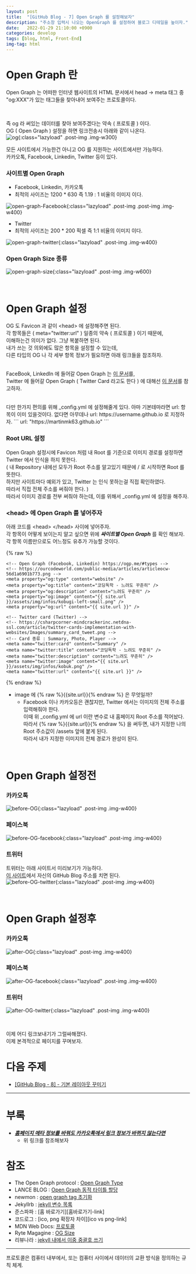 ```yaml
---
layout: post
title:  "[GitHub Blog - 7] Open Graph 를 설정해보자"
description: "주소창 입력시 나오는 OpenGraph 를 설정하여 블로그 디테일을 높이자."
date:   2022-01-29 21:10:00 +0900
categories: develop
tags: [blog, html, Front-End]
img-tag: html
---
```


# Open Graph 란
Open Graph 는 어떠한 인터넷 웹사이트의 HTML 문서에서 head -> meta 태그 중   
"og:XXX"가 있는 태그들을 찾아내어 보여주는 <span class="tooltip" id="id-1">프로토콜</span>이다.  

<br>

즉 og 라 써있는 데이터를 찾아 보여주겠다는 약속 ( 프로토콜 ) 이다.  
OG ( Open Graph ) 설정을 하면 링크전송시 아래와 같이 나온다.  
![og](/assets/img/post-img/favicon/og.png){:class="lazyload" .post-img .img-w300}    

모든 사이트에서 가능한건 아니고 OG 를 지원하는 사이트에서만 가능하다.  
카카오톡, Facebook, Linkedin, Twitter 등이 있다.  


### 사이트별 Open Graph  
- Facebook, Linkedin, 카카오톡
- 최적의 사이즈는 1200 * 630 즉 1.19 : 1 비율의 이미지 이다.  

![open-graph-Facebook](https://ourcodeworld.com/public-media/articles/articleocw-56d1a6901b773.png){:class="lazyload" .post-img .post-img .img-w400}      



- Twitter   
- 최적의 사이즈는 200 * 200 픽셀 즉 1:1 비율의 이미지 이다.  

![open-graph-twitter](https://csharpcorner-mindcrackerinc.netdna-ssl.com/article/twitter-cards-implementation-with-websites/Images/summary_card_tweet.png){:class="lazyload" .post-img .img-w400}    
   


###  Open Graph Size 종류
![open-graph-size](https://en.ryte.com/magazine/wp-content/uploads/2020/03/og-image-size-guide.png "오픈 그래프 사이즈 - https://en.ryte.com/magazine/open-grap"){:class="lazyload" .post-img .img-w600}     
  
 

<br>

# Open Graph 설정
OG 도 Favicon 과 같이 \<head> 에 설정해주면 된다.  
각 항목들은 ( meta="twitter:url" ) 일종의 약속 ( 프로토콜 ) 이기 때문에,  
이해하는건 의미가 없다. 그냥 복붙하면 된다.   
내가 쓰는 것 의외에도 많은 항목을 설정할 수 있는데,  
다른 타입의 OG 나 각 세부 항목 정보가 필요하면 아래 링크들을 참조하자.    
<br>

FaceBook, LinkedIn 에 들어갈 Open Graph 는 [이 문서][og-link]를,   
Twitter 에 들어갈 Open Graph ( Twitter Card 라고도 한다 ) 에 대해선 [이 문서][twitter-card-link]를 참고하자.   

<br>
다만 한가지 편의를 위해 _config.yml 에 설정해줄게 있다.  
아마 기본테마라면 url: 항목이 이미 있을것이다.    
없다면 아무데나 url: https://username.github.io 로 지정하자.  
```
url: "https://martinmk63.github.io"
```


### Root URL 설정
Open Graph 설정시에 Favicon 처럼 내 Root 를 기준으로 이미지 경로를 설정하면   
Twitter 에서 인식을 하지 못한다.    
( 내 Repository 내에선 모두가 Root 주소를 알고있기 때문에 / 로 시작하면 Root 를 뜻한다.   
하지만 사이트마다 예외가 있고, Twitter 는 인식 못하는걸 직접 확인하였다.  
따라서 직접 전체 주소를 써줘야 한다. )  
따라서 이미지 경로를 전부 써줘야 하는데, 이를 위해서 _config.yml 에 설정을 해주자.  


### \<head> 에 Open Graph 를 넣어주자  
아래 코드를 \<head> \</head> 사이에 넣어주자.  
각 항목이 어떻게 보이는지 알고 싶으면 위에 ***싸이트별 Open Graph*** 를 확인 해보자.  
각 항목 이름만으로도 어느정도 유추가 가능할 것이다.  

{% raw %}  
```
<!-- Open Graph (Facebook, Linkedin) https://ogp.me/#types -->
<!-- https://ourcodeworld.com/public-media/articles/articleocw-56d1a6901b773.png -->
<meta property="og:type" content="website" />
<meta property="og:title" content="코딩독학 - 느려도 꾸준히" /> 
<meta property="og:description" content="느려도 꾸준히" />
<meta property="og:image" content="{{ site.url }}/assets/img/infos/kobugi-left-small.png" />
<meta property="og:url" content="{{ site.url }}" />

<!-- Twitter card (Twitter) -->
<!-- https://csharpcorner-mindcrackerinc.netdna-ssl.com/article/twitter-cards-implementation-with-websites/Images/summary_card_tweet.png -->
<!-- Card 종류 : Summary, Photo, Player -->
<meta name="twitter:card" content="Summary" />    
<meta name="twitter:title" content="코딩독학 - 느려도 꾸준히" /> 
<meta name="twitter:description" content="느려도 꾸준히" />
<meta name="twitter:image" content="{{ site.url }}/assets/img/infos/kobuk.png" />
<meta name="twitter:url" content="{{ site.url }}" />
```  
{% endraw %}  


- image 에 {% raw %}{{site.url}}{% endraw %}  은 무엇일까?
    - Facebook 이나 카카오등은 괜찮지만, Twitter 에서는 이미지의 전체 주소를 입력해줘야 한다.  
    이때 위 _config.yml 에 url 이란 변수로 내 홈페이지 Root 주소를 적어놨다.  
    따라서 {% raw %}{{site.url}}{% endraw %} 을 써두면, 내가 지정한 나의 Root 주소값이 /assets 앞에 붙게 된다.  
    따라서 내가 지정한 이미지의 전체 경로가 완성이 된다.  
  
<br>

# Open Graph 설정전

### 카카오톡
![before-OG](/assets/img/post-img/open-graph/before-OG.png){:class="lazyload" .post-img .img-w400}   

### 페이스북
![before-OG-facebook](/assets/img/post-img/open-graph/before-og-facebook.png){:class="lazyload" .post-img .img-w400}    

### 트위터
트위터는 아래 사이트서 미리보기가 가능하다.   
[이 사이트][twitter-card-val-link]에서 자신의 GitHub Blog 주소를 치면 된다.  
![before-OG-twitter](/assets/img/post-img/open-graph/before-og-twitter.png){:class="lazyload" .post-img .img-w400}  

  
<br>

# Open Graph 설정후  

### 카카오톡
![after-OG](/assets/img/post-img/open-graph/after-OG.png){:class="lazyload" .post-img .img-w400}    

### 페이스북
![after-OG-facebook](/assets/img/post-img/open-graph/after-og-facebook.png){:class="lazyload" .post-img .img-w400}     

### 트위터
![after-OG-twitter](/assets/img/post-img/open-graph/after-og-twitter.png){:class="lazyload" .post-img .img-w400}  

<br>

이제 어디 링크보내기가 그럴싸해졌다.  
이제 본격적으로 페이지를 꾸며보자.  

# 다음 주제
- [[GitHub Blog - 8] - 기본 레이아웃 꾸미기][layout-link]

<hr>

# 부록 
- ***[홈페이지 메타 정보를 바꿔도 카카오톡에서 링크 정보가 바뀌지 않는다면][og-초기화-link]***
    - 위 링크를 참조해보자 


# 참조
- The Open Graph protocol : [Open Graph Type][og-link]
- LANCE BLOG : [Open Graph 동적 타이틀 할당][og-동적타이틀-link]
- newmon : [open graph tag 초기화][og-초기화-link]
- Jekyllrb : [jekyll 변수 목록][jekyll-변수-link]
- 준스파파 : [홈 바로가기][홈바로가기-link]
- 코드로그 : [ico, png 확장자 차이][ico vs png-link]
- MDN Web Docs: [프로토콜][protocol-link]
- Ryte Magagine : [OG Size][OG-size-link]
- 리뷰나라 : [jekyll 내에서 이중 중괄호 쓰기][raw-link]



<hr>

<div class="tooltip-desc">
    <div class="tooltip-description" id="desc-1">
    프로토콜은 컴퓨터 내부에서, 또는 컴퓨터 사이에서 데이터의 교환 방식을 정의하는 규칙 체계.
    </div>
</div>

[og-link]: https://ogp.me/#types 
[twitter-card-link]: https://developer.twitter.com/en/docs/twitter-for-websites/cards/guides/getting-started
[twitter-card-val-link]: https://cards-dev.twitter.com/validator
[og-동적타이틀-link]: https://lanace.github.io/articles/what-is-open-graph/
[og-초기화-link]: https://infinitt.tistory.com/285
[protocol-link]: https://developer.mozilla.org/ko/docs/Glossary/Protocol
[OG-size-link]: https://en.ryte.com/magazine/open-graph
[kakao-link]: /bugs/2022/01/21/kakao-link.html

[jekyll-변수-link]: http://jekyllrb-ko.github.io/docs/variables/
[raw-link]: http://daplus.net/markdown-jekyll%EC%9D%98-%EB%A7%88%ED%81%AC-%EB%8B%A4%EC%9A%B4-%EC%BD%94%EB%93%9C-%EB%B8%94%EB%A1%9D-%EB%82%B4%EC%97%90%EC%84%9C-%EC%9D%B4%EC%A4%91-%EC%A4%91%EA%B4%84%ED%98%B8-%EC%9D%B4%EC%8A%A4/

[layout-link]: /develop/2022/02/11/blog-base-layout.html